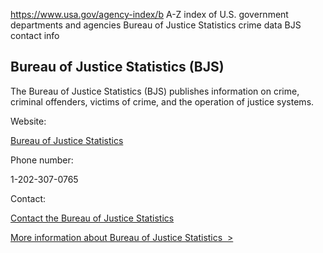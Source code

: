 

https://www.usa.gov/agency-index/b
A-Z index of U.S. government departments and agencies
Bureau of Justice Statistics crime data
BJS contact info

Bureau of Justice Statistics (BJS)
----------------------------------

The Bureau of Justice Statistics (BJS) publishes information on crime, criminal offenders, victims of crime, and the operation of justice systems.

Website:

[Bureau of Justice Statistics](https://www.bjs.gov/)

Phone number:

1-202-307-0765

Contact:

[Contact the Bureau of Justice Statistics](https://www.bjs.gov/index.cfm?ty=contactus)

[More information about Bureau of Justice Statistics  >](https://www.usa.gov/agencies/bureau-of-justice-statistics)
